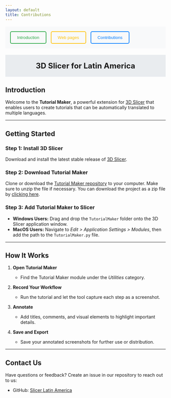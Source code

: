 ```yaml
---
layout: default
title: Contributions
---
```



<div style="background-color:#f8f9fa; padding:15px;">
  <a href="Index" style="margin-right: 10px; text-decoration:none;">
    <button style="padding:10px 20px; color:#28a745; border:2px solid #28a745; border-radius:5px; background:none; cursor:pointer;">
      Introduction
    </button>
  </a>
  <a href="webpages" style="margin-right: 10px; text-decoration:none;">
    <button style="padding:10px 20px; color:#ffc107; border:2px solid #ffc107; border-radius:5px; background:none; cursor:pointer;">
      Web pages
    </button>
  </a>
  <a href="Contributions" style="text-decoration:none;">
    <button style="padding:10px 20px; color:#007BFF; border:2px solid #007BFF; border-radius:5px; background:none; cursor:pointer;">
      Contributions
    </button>
  </a>
</div>

<div style="background-color:#e9ecef; padding:20px; margin-top:20px; text-align:center; font-size:24px; font-weight:bold;">
  3D Slicer for Latin America
</div>

## **Introduction**
Welcome to the **Tutorial Maker**, a powerful extension for [3D Slicer](https://www.slicer.org/) that enables users to create tutorials that can be automatically translated to multiple languages.

---

## **Getting Started**

### **Step 1: Install 3D Slicer**
Download and install the latest stable release of [3D Slicer](https://download.slicer.org/).

### **Step 2: Download Tutorial Maker**
Clone or download the [Tutorial Maker repository](https://github.com/SlicerLatinAmerica/TutorialMaker) to your computer. Make sure to unzip the file if necessary. You can download the project as a zip file by [clicking here](https://github.com/SlicerLatinAmerica/SlicerTutorialMaker/archive/refs/heads/main.zip).

### **Step 3: Add Tutorial Maker to Slicer**
- **Windows Users:** Drag and drop the `TutorialMaker` folder onto the 3D Slicer application window.
- **MacOS Users:** Navigate to *Edit > Application Settings > Modules*, then add the path to the `TutorialMaker.py` file.

---

## **How It Works**

1. **Open Tutorial Maker**
   - Find the Tutorial Maker module under the *Utilities* category.

2. **Record Your Workflow**
   - Run the tutorial and let the tool capture each step as a screenshot.

3. **Annotate**
   - Add titles, comments, and visual elements to highlight important details.

4. **Save and Export**
   - Save your annotated screenshots for further use or distribution.

---

## **Contact Us**

Have questions or feedback? Create an issue in our repository to reach out to us:
- GitHub: [Slicer Latin America](https://github.com/SlicerLatinAmerica/SlicerTutorialMaker/issues)
